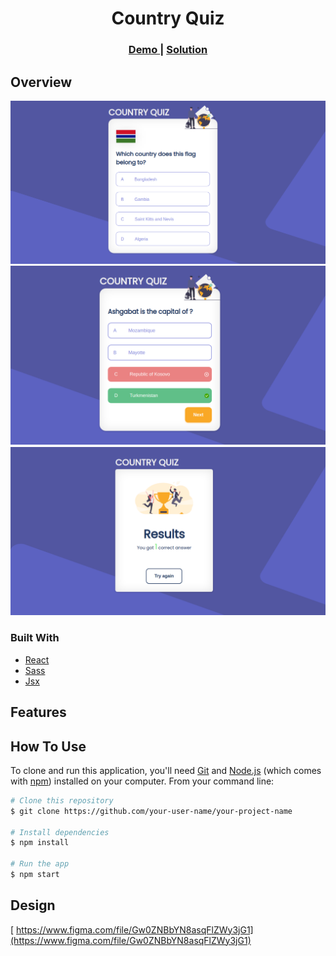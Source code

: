 <h1 align="center">Country Quiz</h1>

<div align="center">
  <h3>
    <a href="https://github.com/Voninkazo/country-quiz">
      Demo
    </a>
    <span> | </span>
    <a href="https://sandy-country-quiz.netlify.app/">
      Solution
    </a>
  </h3>
</div>

## Overview

![screenshot](./assets/country_quiz_1.png)
![screenshot](./assets/country_quiz_2.png)
![screenshot](./assets/country_quiz_3.png)

### Built With

<!-- This section should list any major frameworks that you built your project using. Here are a few examples.-->

- [React](https://reactjs.org/)
- [Sass]()
- [Jsx]()

## Features

<!-- List the features of your application or follow the template. Don't share the figma file here :) -->

## How To Use

<!-- Example: -->

To clone and run this application, you'll need [Git](https://git-scm.com) and [Node.js](https://nodejs.org/en/download/) (which comes with [npm](http://npmjs.com)) installed on your computer. From your command line:

```bash
# Clone this repository
$ git clone https://github.com/your-user-name/your-project-name

# Install dependencies
$ npm install

# Run the app
$ npm start
```

## Design

[ https://www.figma.com/file/Gw0ZNBbYN8asqFlZWy3jG1](https://www.figma.com/file/Gw0ZNBbYN8asqFlZWy3jG1)
